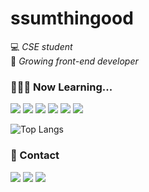 # ssumthingood
💻 _CSE student_<br/>
🧐 _Growing front-end developer_

### 👨🏻‍💻 Now Learning... 
<img src="https://img.shields.io/badge/Javascript-black?style=flat&logo=Javascript&logoColor=F7DF1E"/> <img src="https://img.shields.io/badge/TypeScript-black?style=flat&logo=TypeScript&logoColor=3178C6"/>
<img src="https://img.shields.io/badge/React-black?style=flat&logo=React&logoColor=61DAFB"/>
<img src="https://img.shields.io/badge/Next.js-black?style=flat&logo=Next.js&logoColor=FFFFFF"/>
<img src="https://img.shields.io/badge/ReactNative-black?style=flat&logo=React&logoColor=B7178C"/>
<img src="https://img.shields.io/badge/Redux-black?style=flat&logo=Redux&logoColor=764ABC"/>

![Top Langs](https://github-readme-stats.vercel.app/api/top-langs/?username=ssumthingood&layout=compact&theme=tokyonight)

### 📱 Contact
<a href="https://www.instagram.com/ssumthin_good/" rel="nofollow" target="_blank"><img target="_blank" src="https://img.shields.io/badge/@ssumthin__good-black?style=flat&logo=Instagram&logoColor=E4405F"/></a>
<a href="https://www.instagram.com/poo6_uiyfwnss/" rel="nofollow" target="_blank"><img target="_blank" src="https://img.shields.io/badge/odds__and__ends-E4405F?style=flat&logo=Instagram&logoColor=000000"/></a>
<a href="mailto:ssumthingood@gmail.com"><img src="https://img.shields.io/badge/Gmail-black?style=flat&logo=Gmail&logoColor=EA4335"/></a>

<!--
**ssumthingood/ssumthingood** is a ✨ _special_ ✨ repository because its `README.md` (this file) appears on your GitHub profile.

Here are some ideas to get you started:

- 🔭 I’m currently working on ...
- 🌱 I’m currently learning ...
- 👯 I’m looking to collaborate on ...
- 🤔 I’m looking for help with ...
- 💬 Ask me about ...
- 📫 How to reach me: ...
- 😄 Pronouns: ...
- ⚡ Fun fact: ...
-->
